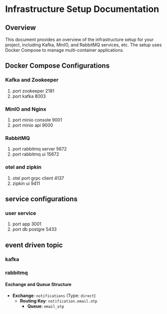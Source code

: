 # Infrastructure Setup Documentation

## Overview
This document provides an overview of the infrastructure setup for your project, including Kafka, MinIO, and RabbitMQ services, etc. The setup uses Docker Compose to manage multi-container applications.

## Docker Compose Configurations

### Kafka and Zookeeper
1. port zookeeper 2181
2. port kafka 8003

### MinIO and Nginx
1. port minio console 9001
2. port minio api 9000

### RabbitMQ
1. port rabbitmq server 5672
2. port rabbitmq ui 15672

### otel and zipkin
1. otel port grpc client 4137
2. zipkin ui 9411

## service configurations

### user service
1. port app 3001
2. port db postgre 5433

## event driven topic

### kafka

### rabbitmq
#### Exchange and Queue Structure
- **Exchange**: `notifications` (Type: `direct`)
    - **Routing Key**: `notification.email.otp`
        - **Queue**: `email_otp`